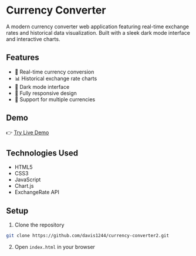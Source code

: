 # Currency Converter

A modern currency converter web application featuring real-time exchange rates and historical data visualization. Built with a sleek dark mode interface and interactive charts.

## Features

- 💱 Real-time currency conversion
- 📊 Historical exchange rate charts
- 🌙 Dark mode interface
- 📱 Fully responsive design
- 🔄 Support for multiple currencies

## Demo

👉 [Try Live Demo](https://davis1244.github.io/currency-converter2/index.html)

## Technologies Used

- HTML5
- CSS3
- JavaScript
- Chart.js
- ExchangeRate API

## Setup

1. Clone the repository
```bash
git clone https://github.com/davis1244/currency-converter2.git
```

2. Open `index.html` in your browser

